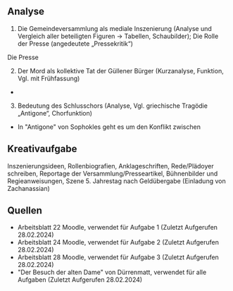 ## Analyse

1. Die Gemeindeversammlung als mediale Inszenierung (Analyse und Vergleich aller beteiligten Figuren → Tabellen, Schaubilder); Die Rolle der Presse (angedeutete „Pressekritik“)

Die Presse

2. Der Mord als kollektive Tat der Güllener Bürger (Kurzanalyse, Funktion, Vgl. mit Frühfassung)

-

3. Bedeutung des Schlusschors (Analyse, Vgl. griechische Tragödie „Antigone“, Chorfunktion)

- In "Antigone" von Sophokles geht es um den Konflikt zwischen 

## Kreativaufgabe

Inszenierungsideen, Rollenbiografien, Anklageschriften, Rede/Plädoyer schreiben, Reportage der Versammlung/Presseartikel, Bühnenbilder und Regieanweisungen, Szene 5. Jahrestag nach Geldübergabe (Einladung von Zachanassian)

## Quellen

- Arbeitsblatt 22 Moodle, verwendet für Aufgabe 1 (Zuletzt Aufgerufen 28.02.2024)
- Arbeitsblatt 24 Moodle, verwendet für Aufgabe 2 (Zuletzt Aufgerufen 28.02.2024)
- Arbeitsblatt 28 Moodle, verwendet für Aufgabe 3 (Zuletzt Aufgerufen 28.02.2024)
- "Der Besuch der alten Dame" von Dürrenmatt, verwendet für alle Aufgaben (Zuletzt Aufgerufen 28.02.2024)